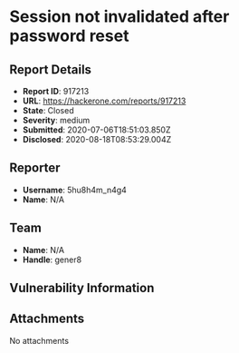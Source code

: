 # Session not invalidated after password reset

## Report Details
- **Report ID**: 917213
- **URL**: https://hackerone.com/reports/917213
- **State**: Closed
- **Severity**: medium
- **Submitted**: 2020-07-06T18:51:03.850Z
- **Disclosed**: 2020-08-18T08:53:29.004Z

## Reporter
- **Username**: 5hu8h4m_n4g4
- **Name**: N/A

## Team
- **Name**: N/A
- **Handle**: gener8

## Vulnerability Information


## Attachments
No attachments
